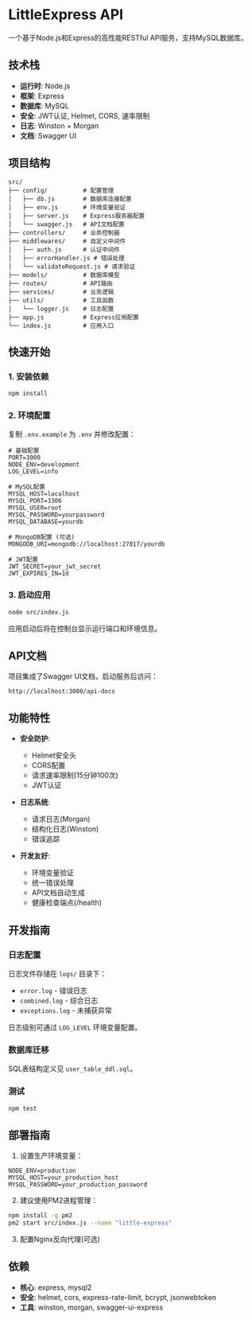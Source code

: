 # LittleExpress API

一个基于Node.js和Express的高性能RESTful API服务，支持MySQL数据库。

## 技术栈

- **运行时**: Node.js
- **框架**: Express
- **数据库**: MySQL
- **安全**: JWT认证, Helmet, CORS, 速率限制
- **日志**: Winston + Morgan
- **文档**: Swagger UI

## 项目结构

```
src/
├── config/          # 配置管理
│   ├── db.js        # 数据库连接配置
│   ├── env.js       # 环境变量验证
│   ├── server.js    # Express服务器配置
│   └── swagger.js   # API文档配置
├── controllers/     # 业务控制器
├── middlewares/     # 自定义中间件
│   ├── auth.js      # 认证中间件
│   ├── errorHandler.js # 错误处理
│   └── validateRequest.js # 请求验证
├── models/          # 数据库模型
├── routes/          # API路由
├── services/        # 业务逻辑
├── utils/           # 工具函数
│   └── logger.js    # 日志配置
├── app.js           # Express应用配置
└── index.js         # 应用入口
```

## 快速开始

### 1. 安装依赖

```bash
npm install
```

### 2. 环境配置

复制 `.env.example` 为 `.env` 并修改配置：

```env
# 基础配置
PORT=3000
NODE_ENV=development
LOG_LEVEL=info

# MySQL配置
MYSQL_HOST=localhost
MYSQL_PORT=3306
MYSQL_USER=root
MYSQL_PASSWORD=yourpassword
MYSQL_DATABASE=yourdb

# MongoDB配置 (可选)
MONGODB_URI=mongodb://localhost:27017/yourdb

# JWT配置
JWT_SECRET=your_jwt_secret
JWT_EXPIRES_IN=1d
```

### 3. 启动应用

```bash
node src/index.js
```

应用启动后将在控制台显示运行端口和环境信息。

## API文档

项目集成了Swagger UI文档，启动服务后访问：

```
http://localhost:3000/api-docs
```

## 功能特性

- **安全防护**:
  - Helmet安全头
  - CORS配置
  - 请求速率限制(15分钟100次)
  - JWT认证
  
- **日志系统**:
  - 请求日志(Morgan)
  - 结构化日志(Winston)
  - 错误追踪
  
- **开发友好**:
  - 环境变量验证
  - 统一错误处理
  - API文档自动生成
  - 健康检查端点(/health)

## 开发指南

### 日志配置

日志文件存储在 `logs/` 目录下：

- `error.log` - 错误日志
- `combined.log` - 综合日志
- `exceptions.log` - 未捕获异常

日志级别可通过 `LOG_LEVEL` 环境变量配置。

### 数据库迁移

SQL表结构定义见 `user_table_ddl.sql`。

### 测试

```bash
npm test
```

## 部署指南

1. 设置生产环境变量：

```env
NODE_ENV=production
MYSQL_HOST=your_production_host
MYSQL_PASSWORD=your_production_password
```

2. 建议使用PM2进程管理：

```bash
npm install -g pm2
pm2 start src/index.js --name "little-express"
```

3. 配置Nginx反向代理(可选)

## 依赖

- **核心**: express, mysql2
- **安全**: helmet, cors, express-rate-limit, bcrypt, jsonwebtoken
- **工具**: winston, morgan, swagger-ui-express